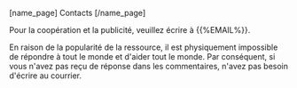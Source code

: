 [name_page] Contacts [/name_page]

Pour la coopération et la publicité, veuillez écrire à {{%EMAIL%}}.

En raison de la popularité de la ressource, il est physiquement impossible de répondre à tout le monde et d'aider tout le monde. Par conséquent, si vous n'avez pas reçu de réponse dans les commentaires, n'avez pas besoin d'écrire au courrier.
